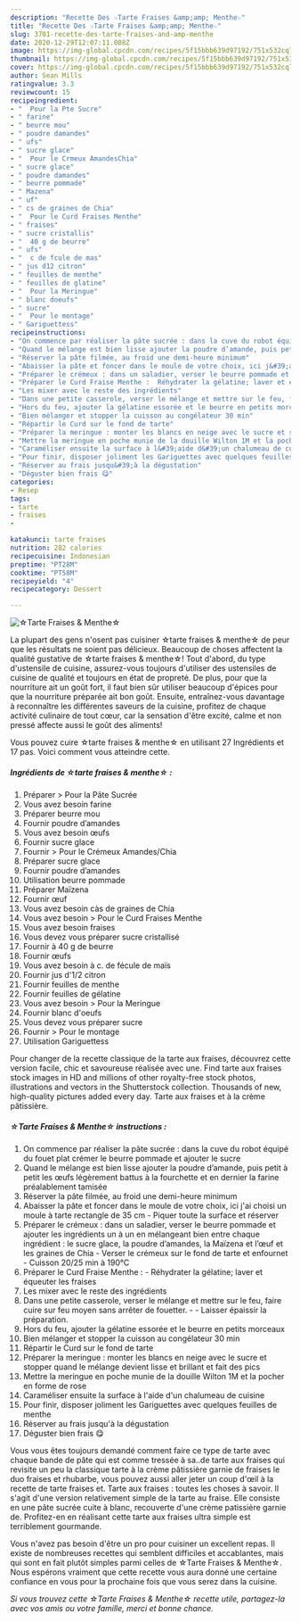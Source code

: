 ```yaml
---
description: "Recette Des ☆Tarte Fraises &amp;amp; Menthe☆"
title: "Recette Des ☆Tarte Fraises &amp;amp; Menthe☆"
slug: 3701-recette-des-tarte-fraises-and-amp-menthe
date: 2020-12-29T12:07:11.008Z
image: https://img-global.cpcdn.com/recipes/5f15bbb639d97192/751x532cq70/☆tarte-fraises-menthe☆-photo-principale-de-la-recette.jpg
thumbnail: https://img-global.cpcdn.com/recipes/5f15bbb639d97192/751x532cq70/☆tarte-fraises-menthe☆-photo-principale-de-la-recette.jpg
cover: https://img-global.cpcdn.com/recipes/5f15bbb639d97192/751x532cq70/☆tarte-fraises-menthe☆-photo-principale-de-la-recette.jpg
author: Sean Mills
ratingvalue: 3.3
reviewcount: 15
recipeingredient:
- "  Pour la Pte Sucre"
- " farine"
- " beurre mou"
- " poudre damandes"
- " ufs"
- " sucre glace"
- "  Pour le Crmeux AmandesChia"
- " sucre glace"
- " poudre damandes"
- " beurre pommade"
- " Mazena"
- " uf"
- " cs de graines de Chia"
- "  Pour le Curd Fraises Menthe"
- " fraises"
- " sucre cristallis"
- "  40 g de beurre"
- " ufs"
- "  c de fcule de mas"
- " jus d12 citron"
- " feuilles de menthe"
- " feuilles de glatine"
- "  Pour la Meringue"
- " blanc doeufs"
- " sucre"
- "  Pour le montage"
- " Gariguettess"
recipeinstructions:
- "On commence par réaliser la pâte sucrée : dans la cuve du robot équipé du fouet plat crémer le beurre pommade et ajouter le sucre"
- "Quand le mélange est bien lisse ajouter la poudre d’amande, puis petit à petit les œufs légèrement battus à la fourchette et en dernier la farine préalablement tamisée"
- "Réserver la pâte filmée, au froid une demi-heure minimum"
- "Abaisser la pâte et foncer dans le moule de votre choix, ici j&#39;ai choisi un moule à tarte rectangle de 35 cm Piquer toute la surface et réserver"
- "Préparer le crémeux : dans un saladier, verser le beurre pommade et ajouter les ingrédients un à un en mélangeant bien entre chaque ingrédient : le sucre glace, la poudre d’amandes, la Maïzena et l’œuf et les graines de Chia Verser le crémeux sur le fond de tarte et enfournet Cuisson 20/25 min à 190°C"
- "Préparer le Curd Fraise Menthe :  Réhydrater la gélatine; laver et équeuter les fraises"
- "Les mixer avec le reste des ingrédients"
- "Dans une petite casserole, verser le mélange et mettre sur le feu, faire cuire sur feu moyen sans arrêter de fouetter.  Laisser épaissir la préparation."
- "Hors du feu, ajouter la gélatine essorée et le beurre en petits morceaux"
- "Bien mélanger et stopper la cuisson au congélateur 30 min"
- "Répartir le Curd sur le fond de tarte"
- "Préparer la meringue : monter les blancs en neige avec le sucre et stopper quand le mélange devient lisse et brillant et fait des pics"
- "Mettre la meringue en poche munie de la douille Wilton 1M et la pocher en forme de rose"
- "Caraméliser ensuite la surface à l&#39;aide d&#39;un chalumeau de cuisine"
- "Pour finir, disposer joliment les Gariguettes avec quelques feuilles de menthe"
- "Réserver au frais jusqu&#39;à la dégustation"
- "Déguster bien frais 😋"
categories:
- Resep
tags:
- tarte
- fraises
- 

katakunci: tarte fraises  
nutrition: 282 calories
recipecuisine: Indonesian
preptime: "PT28M"
cooktime: "PT58M"
recipeyield: "4"
recipecategory: Dessert

---
```



![☆Tarte Fraises &amp; Menthe☆](https://img-global.cpcdn.com/recipes/5f15bbb639d97192/751x532cq70/☆tarte-fraises-menthe☆-photo-principale-de-la-recette.jpg)

La plupart des gens n'osent pas cuisiner ☆tarte fraises &amp; menthe☆ de peur que les résultats ne soient pas délicieux. Beaucoup de choses affectent la qualité gustative de ☆tarte fraises &amp; menthe☆! Tout d'abord, du type d'ustensile de cuisine, assurez-vous toujours d'utiliser des ustensiles de cuisine de qualité et toujours en état de propreté. De plus, pour que la nourriture ait un goût fort, il faut bien sûr utiliser beaucoup d'épices pour que la nourriture préparée ait bon goût. Ensuite, entraînez-vous davantage à reconnaître les différentes saveurs de la cuisine, profitez de chaque activité culinaire de tout cœur, car la sensation d'être excité, calme et non pressé affecte aussi le goût des aliments!

<!--inarticleads1-->

Vous pouvez cuire ☆tarte fraises &amp; menthe☆ en utilisant 27 Ingrédients et 17 pas. Voici comment vous atteindre cette.

##### Ingrédients de ☆tarte fraises &amp; menthe☆ :

1. Préparer  &gt; Pour la Pâte Sucrée
1. Vous avez besoin  farine
1. Préparer  beurre mou
1. Fournir  poudre d’amandes
1. Vous avez besoin  œufs
1. Fournir  sucre glace
1. Fournir  &gt; Pour le Crémeux Amandes/Chia
1. Préparer  sucre glace
1. Fournir  poudre d’amandes
1. Utilisation  beurre pommade
1. Préparer  Maïzena
1. Fournir  œuf
1. Vous avez besoin  càs de graines de Chia
1. Vous avez besoin  &gt; Pour le Curd Fraises Menthe
1. Vous avez besoin  fraises
1. Vous devez vous préparer  sucre cristallisé
1. Fournir  à 40 g de beurre
1. Fournir  œufs
1. Vous avez besoin  à c. de fécule de maïs
1. Fournir  jus d&#39;1/2 citron
1. Fournir  feuilles de menthe
1. Fournir  feuilles de gélatine
1. Vous avez besoin  &gt; Pour la Meringue
1. Fournir  blanc d&#39;oeufs
1. Vous devez vous préparer  sucre
1. Fournir  &gt; Pour le montage
1. Utilisation  Gariguettess


Pour changer de la recette classique de la tarte aux fraises, découvrez cette version facile, chic et savoureuse réalisée avec une. Find tarte aux fraises stock images in HD and millions of other royalty-free stock photos, illustrations and vectors in the Shutterstock collection. Thousands of new, high-quality pictures added every day. Tarte aux fraises et à la crème pâtissière. 

<!--inarticleads2-->

##### ☆Tarte Fraises &amp; Menthe☆ instructions :

1. On commence par réaliser la pâte sucrée : dans la cuve du robot équipé du fouet plat crémer le beurre pommade et ajouter le sucre
1. Quand le mélange est bien lisse ajouter la poudre d’amande, puis petit à petit les œufs légèrement battus à la fourchette et en dernier la farine préalablement tamisée
1. Réserver la pâte filmée, au froid une demi-heure minimum
1. Abaisser la pâte et foncer dans le moule de votre choix, ici j&#39;ai choisi un moule à tarte rectangle de 35 cm - Piquer toute la surface et réserver
1. Préparer le crémeux : dans un saladier, verser le beurre pommade et ajouter les ingrédients un à un en mélangeant bien entre chaque ingrédient : le sucre glace, la poudre d’amandes, la Maïzena et l’œuf et les graines de Chia - Verser le crémeux sur le fond de tarte et enfournet - Cuisson 20/25 min à 190°C
1. Préparer le Curd Fraise Menthe :  - Réhydrater la gélatine; laver et équeuter les fraises
1. Les mixer avec le reste des ingrédients
1. Dans une petite casserole, verser le mélange et mettre sur le feu, faire cuire sur feu moyen sans arrêter de fouetter. -  - Laisser épaissir la préparation.
1. Hors du feu, ajouter la gélatine essorée et le beurre en petits morceaux
1. Bien mélanger et stopper la cuisson au congélateur 30 min
1. Répartir le Curd sur le fond de tarte
1. Préparer la meringue : monter les blancs en neige avec le sucre et stopper quand le mélange devient lisse et brillant et fait des pics
1. Mettre la meringue en poche munie de la douille Wilton 1M et la pocher en forme de rose
1. Caraméliser ensuite la surface à l&#39;aide d&#39;un chalumeau de cuisine
1. Pour finir, disposer joliment les Gariguettes avec quelques feuilles de menthe
1. Réserver au frais jusqu&#39;à la dégustation
1. Déguster bien frais 😋


Vous vous êtes toujours demandé comment faire ce type de tarte avec chaque bande de pâte qui est comme tressée à sa..de tarte aux fraises qui revisite un peu la classique tarte à la crème pâtissière garnie de fraises le duo fraises et rhubarbe, vous pouvez aussi aller jeter un coup d&#39;œil à la recette de tarte fraises et. Tarte aux fraises : toutes les choses à savoir. Il s&#39;agit d&#39;une version relativement simple de la tarte au fraise. Elle consiste en une pâte sucrée cuite à blanc, recouverte d&#39;une crème patissière garnie de. Profitez-en en réalisant cette tarte aux fraises ultra simple est terriblement gourmande. 

<!--inarticleads1-->

<p>
Vous n'avez pas besoin d'être un pro pour cuisiner un excellent repas. Il existe de nombreuses recettes qui semblent difficiles et accablantes, mais qui sont en fait plutôt simples parmi celles de ☆Tarte Fraises &amp; Menthe☆. Nous espérons vraiment que cette recette vous aura donné une certaine confiance en vous pour la prochaine fois que vous serez dans la cuisine.
</p>

<p>
<i>Si vous trouvez cette ☆Tarte Fraises &amp; Menthe☆ recette utile, partagez-la avec vos amis ou votre famille, merci et bonne chance.</i>
</p>
